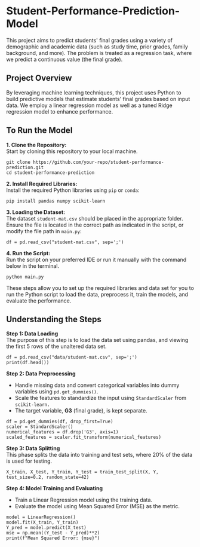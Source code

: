 # Student-Performance-Prediction-Model #

This project aims to predict students' final grades using a variety of demographic and academic data (such as study time, prior grades, family background, and more). The problem is treated as a regression task, where we predict a continuous value (the final grade).

## Project Overview ##
By leveraging machine learning techniques, this project uses Python to build predictive models that estimate students' final grades based on input data. We employ a linear regression model as well as a tuned Ridge regression model to enhance performance.

## To Run the Model ##

**1. Clone the Repository:**<br/>
Start by cloning this repository to your local machine.<br/>
```
git clone https://github.com/your-repo/student-performance-prediction.git
cd student-performance-prediction
```

**2. Install Required Libraries:**<br/>
Install the required Python libraries using `pip` or `conda`:<br/>
```
pip install pandas numpy scikit-learn
```

**3. Loading the Dataset:**<br/>
The dataset `student-mat.csv` should be placed in the appropriate folder. Ensure the file is located in the correct path as indicated in the script, or modify the file path in `main.py`:<br/>
```
df = pd.read_csv("student-mat.csv", sep=';')
```

**4. Run the Script:**<br/>
Run the script on your preferred IDE or run it manually with the command below in the terminal.<br/>
```
python main.py
```

These steps allow you to set up the required libraries and data set for you to run the Python script to load the data, preprocess it, train the models, and evaluate the performance.

## Understanding the Steps ##

**Step 1: Data Loading**<br/>
The purpose of this step is to load the data set using pandas, and viewing the first 5 rows of the unaltered data set.<br/>
```
df = pd.read_csv("data/student-mat.csv", sep=';')
print(df.head())
```

**Step 2: Data Preprocessing**<br/>
* Handle missing data and convert categorical variables into dummy variables using `pd.get_dummies()`.<br/>
* Scale the features to standardize the input using `StandardScaler` from `scikit-learn.`<br/>
* The target variable, **G3** (final grade), is kept separate.
```
df = pd.get_dummies(df, drop_first=True)
scaler = StandardScaler()
numerical_features = df.drop('G3', axis=1)
scaled_features = scaler.fit_transform(numerical_features)
```

**Step 3: Data Splitting**<br/>
This phase splits the data into training and test sets, where 20% of the data is used for testing.
```
X_train, X_test, Y_train, Y_test = train_test_split(X, Y, test_size=0.2, random_state=42)
```

**Step 4: Model Training and Evaluating**<br/>
* Train a Linear Regression model using the training data.<br/>
* Evaluate the model using Mean Squared Error (MSE) as the metric.
```
model = LinearRegression()
model.fit(X_train, Y_train)
Y_pred = model.predict(X_test)
mse = np.mean((Y_test - Y_pred)**2)
print(f"Mean Squared Error: {mse}")
```




